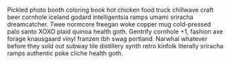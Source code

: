 Pickled photo booth coloring book hot chicken food truck chillwave craft beer cornhole iceland godard intelligentsia ramps umami sriracha dreamcatcher. Twee normcore freegan woke copper mug cold-pressed palo santo XOXO plaid quinoa health goth. Gentrify cornhole +1, fashion axe forage knausgaard vinyl franzen tbh swag portland. Narwhal whatever before they sold out subway tile distillery synth retro kinfolk literally sriracha ramps authentic poke cliche health goth.